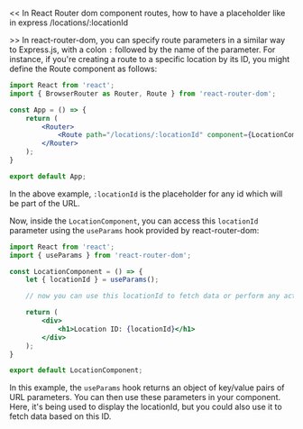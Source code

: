 
<<
In React Router dom component routes, how to have a placeholder like in express /locations/:locationId

\>>
In react-router-dom, you can specify route parameters in a similar way to Express.js, with a colon `:` followed by the name of the parameter. For instance, if you're creating a route to a specific location by its ID, you might define the Route component as follows:

```jsx
import React from 'react';
import { BrowserRouter as Router, Route } from 'react-router-dom';

const App = () => {
    return (
        <Router>
            <Route path="/locations/:locationId" component={LocationComponent} />
        </Router>
    );
}

export default App;
```

In the above example, `:locationId` is the placeholder for any id which will be part of the URL.

Now, inside the `LocationComponent`, you can access this `locationId` parameter using the `useParams` hook provided by react-router-dom:

```jsx
import React from 'react';
import { useParams } from 'react-router-dom';

const LocationComponent = () => {
    let { locationId } = useParams();

    // now you can use this locationId to fetch data or perform any action

    return (
        <div>
            <h1>Location ID: {locationId}</h1>
        </div>
    );
}

export default LocationComponent;
```

In this example, the `useParams` hook returns an object of key/value pairs of URL parameters. You can then use these parameters in your component. Here, it's being used to display the locationId, but you could also use it to fetch data based on this ID.

